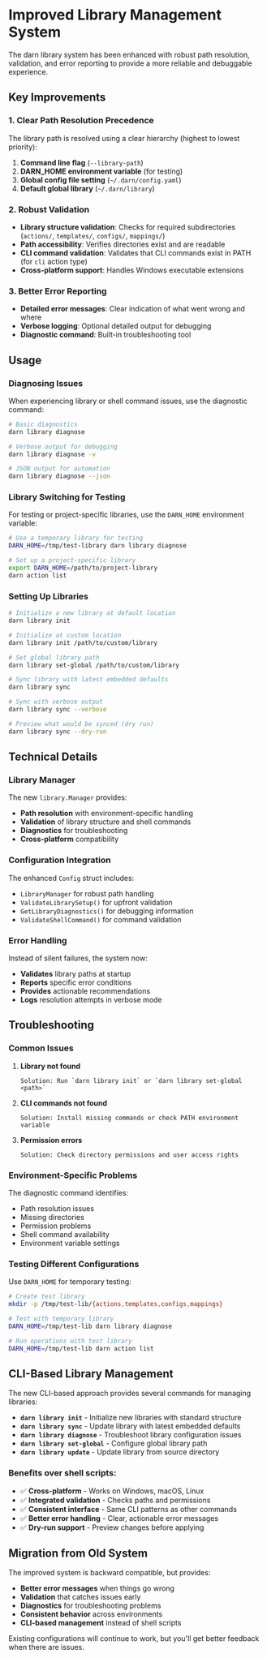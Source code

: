 # Improved Library Management System

The darn library system has been enhanced with robust path resolution, validation, and error reporting to provide a more reliable and debuggable experience.

## Key Improvements

### 1. Clear Path Resolution Precedence

The library path is resolved using a clear hierarchy (highest to lowest priority):

1. **Command line flag** (`--library-path`)
2. **DARN_HOME environment variable** (for testing)
3. **Global config file setting** (`~/.darn/config.yaml`)
4. **Default global library** (`~/.darn/library`)

### 2. Robust Validation

- **Library structure validation**: Checks for required subdirectories (`actions/`, `templates/`, `configs/`, `mappings/`)
- **Path accessibility**: Verifies directories exist and are readable
- **CLI command validation**: Validates that CLI commands exist in PATH (for `cli` action type)
- **Cross-platform support**: Handles Windows executable extensions

### 3. Better Error Reporting

- **Detailed error messages**: Clear indication of what went wrong and where
- **Verbose logging**: Optional detailed output for debugging
- **Diagnostic command**: Built-in troubleshooting tool

## Usage

### Diagnosing Issues

When experiencing library or shell command issues, use the diagnostic command:

```bash
# Basic diagnostics
darn library diagnose

# Verbose output for debugging
darn library diagnose -v

# JSON output for automation
darn library diagnose --json
```

### Library Switching for Testing

For testing or project-specific libraries, use the `DARN_HOME` environment variable:

```bash
# Use a temporary library for testing
DARN_HOME=/tmp/test-library darn library diagnose

# Set up a project-specific library
export DARN_HOME=/path/to/project-library
darn action list
```

### Setting Up Libraries

```bash
# Initialize a new library at default location
darn library init

# Initialize at custom location
darn library init /path/to/custom/library

# Set global library path
darn library set-global /path/to/custom/library

# Sync library with latest embedded defaults
darn library sync

# Sync with verbose output
darn library sync --verbose

# Preview what would be synced (dry run)
darn library sync --dry-run
```

## Technical Details

### Library Manager

The new `library.Manager` provides:

- **Path resolution** with environment-specific handling
- **Validation** of library structure and shell commands  
- **Diagnostics** for troubleshooting
- **Cross-platform** compatibility

### Configuration Integration

The enhanced `Config` struct includes:

- `LibraryManager` for robust path handling
- `ValidateLibrarySetup()` for upfront validation
- `GetLibraryDiagnostics()` for debugging information
- `ValidateShellCommand()` for command validation

### Error Handling

Instead of silent failures, the system now:

- **Validates** library paths at startup
- **Reports** specific error conditions
- **Provides** actionable recommendations
- **Logs** resolution attempts in verbose mode

## Troubleshooting

### Common Issues

1. **Library not found**
   ```
   Solution: Run `darn library init` or `darn library set-global <path>`
   ```

2. **CLI commands not found**
   ```
   Solution: Install missing commands or check PATH environment variable
   ```

3. **Permission errors**
   ```
   Solution: Check directory permissions and user access rights
   ```

### Environment-Specific Problems

The diagnostic command identifies:

- Path resolution issues
- Missing directories
- Permission problems
- Shell command availability
- Environment variable settings

### Testing Different Configurations

Use `DARN_HOME` for temporary testing:

```bash
# Create test library
mkdir -p /tmp/test-lib/{actions,templates,configs,mappings}

# Test with temporary library
DARN_HOME=/tmp/test-lib darn library diagnose

# Run operations with test library
DARN_HOME=/tmp/test-lib darn action list
```

## CLI-Based Library Management

The new CLI-based approach provides several commands for managing libraries:

- **`darn library init`** - Initialize new libraries with standard structure
- **`darn library sync`** - Update library with latest embedded defaults
- **`darn library diagnose`** - Troubleshoot library configuration issues
- **`darn library set-global`** - Configure global library path
- **`darn library update`** - Update library from source directory

### Benefits over shell scripts:
- ✅ **Cross-platform** - Works on Windows, macOS, Linux
- ✅ **Integrated validation** - Checks paths and permissions
- ✅ **Consistent interface** - Same CLI patterns as other commands
- ✅ **Better error handling** - Clear, actionable error messages
- ✅ **Dry-run support** - Preview changes before applying

## Migration from Old System

The improved system is backward compatible, but provides:

- **Better error messages** when things go wrong
- **Validation** that catches issues early
- **Diagnostics** for troubleshooting problems
- **Consistent behavior** across environments
- **CLI-based management** instead of shell scripts

Existing configurations will continue to work, but you'll get better feedback when there are issues.

